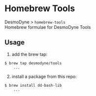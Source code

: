 # Homebrew Tools
DesmoDyne > `homebrew-tools`  
Homebrew formulae for DesmoDyne Tools

## Usage

1. add the brew tap:

```
$ brew tap desmodyne/tools
    ...
```

2. install a package from this repo:

```
$ brew install dd-bash-lib
    ...
```
